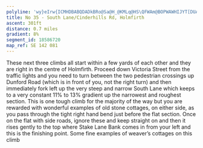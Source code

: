 ```yaml
---
polyline: 'wy}eIrw{ICMHDBABQDADkBRo@Sa@H_@KMLq@HS\QFWAm@BOPWAWHIJYT[DUAKBGTg@f@s@l@k@^{APUPETMZe@Re@BQ?OCk@EMCQ?WDEXER?h@Gf@YZy@XiAbAuCt@uEXcEHs@FwBG_D@s@R_Bf@eBDa@JYBo@Ha@R]BOPQ@gAC_@'
title: No 35 - South Lane/Cinderhills Rd, Holmfirth 
ascent: 301ft
distance: 0.7 miles
gradient: 8%
segment_id: 18586720
map_ref: SE 142 081
---
```


These next three climbs all start within a few yards of each other and they are right in the
centre of Holmfirth. Proceed down Victoria Street from the traffic lights and you need to
turn between the two pedestrian crossings up Dunford Road (which is in front of you, not
the right turn) and then immediately fork left up the very steep and narrow South Lane
which keeps to a very constant 11% to 13% gradient up the narrowest and roughest section.
This is one tough climb for the majority of the way but you are rewarded with wonderful
examples of old stone cottages, on either side, as you pass through the tight right hand
bend just before the flat section. Once on the flat with side roads, ignore these and keep
straight on and then it rises gently to the top where Stake Lane Bank comes in from your left
and this is the finishing point.
Some fine examples of weaver’s cottages on this climb



